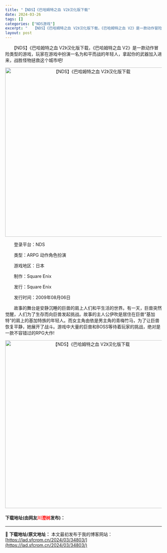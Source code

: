 ```yaml
---
title: "【NDS】《巴哈姆特之血 V2》汉化版下载"
date: 2024-03-26
tags: []
categories: ["NDS游戏"]
excerpt: "　　【NDS】《巴哈姆特之血 V2》汉化版下载，《巴哈姆特之血 V2》是一款动作冒险类型的游戏，玩家在游戏中扮演一名为和平而战的年轻人，拿起你的武器加入进来，战胜怪物拯救这个城市吧! 　　登录平台：NDS 　　类型：ARPG 动作角色扮演 　　游戏地区：日本 　　制作：Square Enix 　　发&hellip;"
layout: post
---
```


 <p>　　【NDS】《巴哈姆特之血 V2》汉化版下载，《巴哈姆特之血 V2》是一款动作冒险类型的游戏，玩家在游戏中扮演一名为和平而战的年轻人，拿起你的武器加入进来，战胜怪物拯救这个城市吧!</p> <p align="center"><img align="" border="0" src="https://lad.sfcrom.cn/wp-content/uploads/2024/03/20240326_6602299202b23.png" width="543" alt="【NDS】《巴哈姆特之血 V2》汉化版下载" /></p> <p>　　登录平台：NDS</p> <p>　　类型：ARPG 动作角色扮演</p> <p>　　游戏地区：日本</p> <p>　　制作：Square Enix</p> <p>　　发行：Square Enix</p> <p>　　发行时间：2009年08月06日</p> <p>　　故事的舞台是安静沉睡的巨兽的肩上人们和平生活的世界。有一天，巨兽突然觉醒，人们为了生存而向巨兽发起挑战。故事的主人公伊吹是居住在巨兽&ldquo;基加特&rdquo;的肩上的基加特族的年轻人。而女主角由依是男主角的青梅竹马，为了让巨兽恢复平静，她展开了战斗。游戏中大量的巨兽和BOSS等待着玩家的挑战，绝对是一款不容错过的RPG大作!</p> <p align="center"><img align="" border="0" src="https://lad.sfcrom.cn/wp-content/uploads/2024/03/20240326_66022992c6ebe.png" width="539" alt="【NDS】《巴哈姆特之血 V2》汉化版下载" /></p> <p><h4>下载地址(由网友<font color="red">川澄树</font>发布)：</h4></p> 

---
📖 **下载地址/原文地址：** 本文最初发布于我的博客网站：[https://lad.sfcrom.cn/2024/03/34803/](https://lad.sfcrom.cn/2024/03/34803/)
